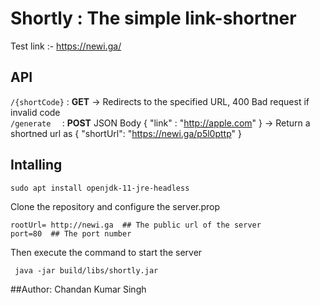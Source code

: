 #  Shortly : The simple link-shortner

Test link :-  https://newi.ga/  

## API 

 `/{shortCode}`   :  **GET**  ->  Redirects to the specified URL, 400 Bad request if invalid code
 <br>
`/generate  `    : **POST**  JSON  Body   { "link" : "http://apple.com" }   ->
 Return a shortned url as    {  "shortUrl": "https://newi.ga/p5l0pttp" }

## Intalling 

```
sudo apt install openjdk-11-jre-headless
```
Clone the  repository and configure the server.prop
 
    rootUrl= http://newi.ga  ## The public url of the server
    port=80  ## The port number 

Then execute the command to start the server
```
 java -jar build/libs/shortly.jar 
```
##Author: Chandan Kumar Singh
